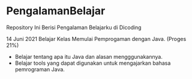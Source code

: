 # PengalamanBelajar
Repository Ini Berisi Pengalaman Belajarku di Dicoding

14 Juni 2021
Belajar Kelas Memulai Pemprogaman dengan Java. (Proges 21%)
* Belajar tentang apa itu Java dan alasan mengggunakannya.
* Belajar tools yang dapat digunakan untuk mengajarkan bahasa pemrograman Java.
